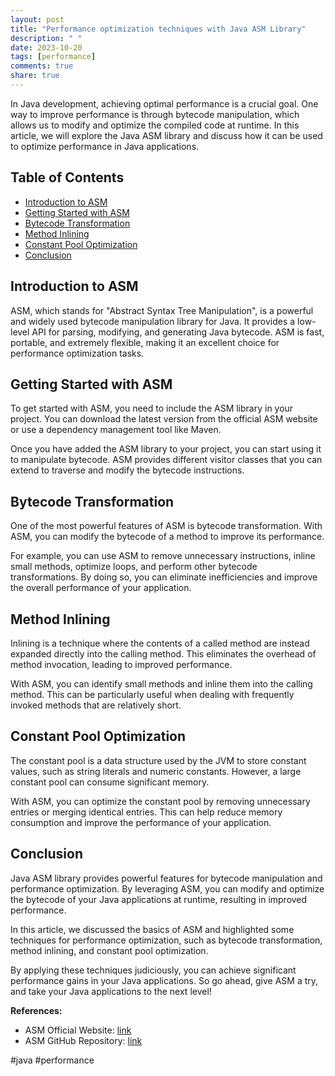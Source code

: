 ```yaml
---
layout: post
title: "Performance optimization techniques with Java ASM Library"
description: " "
date: 2023-10-20
tags: [performance]
comments: true
share: true
---
```


In Java development, achieving optimal performance is a crucial goal. One way to improve performance is through bytecode manipulation, which allows us to modify and optimize the compiled code at runtime. In this article, we will explore the Java ASM library and discuss how it can be used to optimize performance in Java applications.

## Table of Contents
- [Introduction to ASM](#introduction-to-asm)
- [Getting Started with ASM](#getting-started-with-asm)
- [Bytecode Transformation](#bytecode-transformation)
- [Method Inlining](#method-inlining)
- [Constant Pool Optimization](#constant-pool-optimization)
- [Conclusion](#conclusion)

## Introduction to ASM

ASM, which stands for "Abstract Syntax Tree Manipulation", is a powerful and widely used bytecode manipulation library for Java. It provides a low-level API for parsing, modifying, and generating Java bytecode. ASM is fast, portable, and extremely flexible, making it an excellent choice for performance optimization tasks.

## Getting Started with ASM

To get started with ASM, you need to include the ASM library in your project. You can download the latest version from the official ASM website or use a dependency management tool like Maven.

Once you have added the ASM library to your project, you can start using it to manipulate bytecode. ASM provides different visitor classes that you can extend to traverse and modify the bytecode instructions.

## Bytecode Transformation

One of the most powerful features of ASM is bytecode transformation. With ASM, you can modify the bytecode of a method to improve its performance.

For example, you can use ASM to remove unnecessary instructions, inline small methods, optimize loops, and perform other bytecode transformations. By doing so, you can eliminate inefficiencies and improve the overall performance of your application.

## Method Inlining

Inlining is a technique where the contents of a called method are instead expanded directly into the calling method. This eliminates the overhead of method invocation, leading to improved performance.

With ASM, you can identify small methods and inline them into the calling method. This can be particularly useful when dealing with frequently invoked methods that are relatively short.

## Constant Pool Optimization

The constant pool is a data structure used by the JVM to store constant values, such as string literals and numeric constants. However, a large constant pool can consume significant memory.

With ASM, you can optimize the constant pool by removing unnecessary entries or merging identical entries. This can help reduce memory consumption and improve the performance of your application.

## Conclusion

Java ASM library provides powerful features for bytecode manipulation and performance optimization. By leveraging ASM, you can modify and optimize the bytecode of your Java applications at runtime, resulting in improved performance.

In this article, we discussed the basics of ASM and highlighted some techniques for performance optimization, such as bytecode transformation, method inlining, and constant pool optimization.

By applying these techniques judiciously, you can achieve significant performance gains in your Java applications. So go ahead, give ASM a try, and take your Java applications to the next level!

**References:**
- ASM Official Website: [link](https://asm.ow2.io/)
- ASM GitHub Repository: [link](https://github.com/asm/asm)

#java #performance